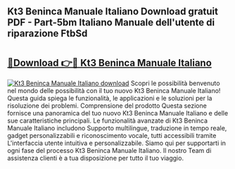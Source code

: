 ## Kt3 Beninca Manuale Italiano Download gratuit PDF - Part-5bm Italiano Manuale dell'utente di riparazione FtbSd

# <h2><a href="http://df965n.blite.top/?on=Kt3+Beninca+Manuale+Italiano">🔗Download 👉🔴 Kt3 Beninca Manuale Italiano</a></h2>

[![Kt3 Beninca Manuale Italiano download](https://i.imgur.com/lujVjoI.png)](http://df965n.blite.top/?on=Kt3+Beninca+Manuale+Italiano)
Scopri le possibilità benvenuto nel mondo delle possibilità con il tuo nuovo Kt3 Beninca Manuale Italiano! Questa guida spiega le funzionalità, le applicazioni e le soluzioni per la risoluzione dei problemi. Comprensione del prodotto Questa sezione fornisce una panoramica del tuo nuovo Kt3 Beninca Manuale Italiano e delle sue caratteristiche principali. Le funzionalità avanzate di Kt3 Beninca Manuale Italiano includono Supporto multilingue, traduzione in tempo reale, gadget personalizzabili e riconoscimento vocale, tutti accessibili tramite L'interfaccia utente intuitiva e personalizzabile. Siamo qui per supportarti in ogni fase del processo Kt3 Beninca Manuale Italiano. Il nostro Team di assistenza clienti è a tua disposizione per tutto il tuo viaggio.
